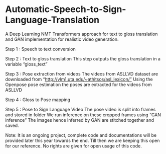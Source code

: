 # Automatic-Speech-to-Sign-Language-Translation
A Deep Learning NMT Transformers approach for text to gloss translation and GAN implementation for realistic video generation.

Step 1 : Speech to text conversion

Step 2 : Text to gloss translation
This step outputs the gloss translation in a variable “gloss_text”

Step 3 : Pose extraction from videos
The videos from ASLLVD dataset are downloaded from “http://vlm1.uta.edu/~athitsos/asl_lexicon/”
Using the Openpose pose estimation the poses are extracted for the videos from ASLLVD

Step 4 : Gloss to Pose mapping

Step 5 : Pose to Sign Language Video
The pose video is split into frames and stored in folder 
We run inference on these cropped frames using “GAN inference” 
The images hence inferred by GAN are stitched together and saved.

Note: 
It is an ongoing project, complete code and documentations will be provided later this year towards the end. Till then we are keeping this open for our reference. No rights are given for open usage of this code.
